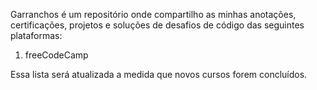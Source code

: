 Garranchos é um repositório onde compartilho as minhas anotações, certificações, projetos e soluções de desafios de código das seguintes plataformas:

1. freeCodeCamp

Essa lista será atualizada a medida que novos cursos forem concluídos.

